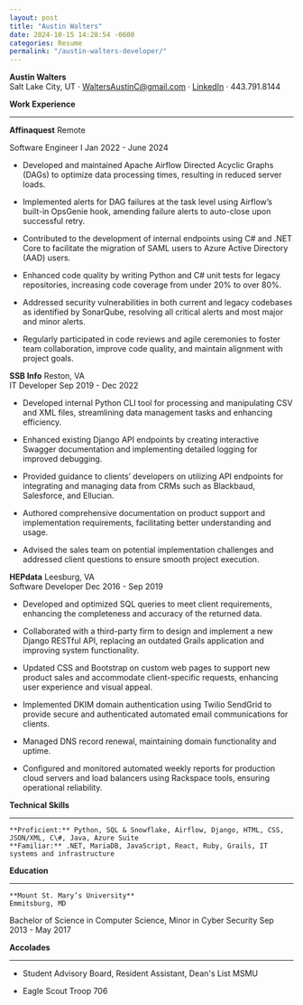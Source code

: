 ```yaml
---
layout: post
title: "Austin Walters"
date: 2024-10-15 14:28:54 -0600
categories: Resume
permalink: "/austin-walters-developer/"
---
```


**Austin Walters**  
Salt Lake City, UT · [WaltersAustinC@gmail.com](mailto:waltersaustinc@gmail.com) · [LinkedIn](https://www.linkedin.com/in/austin-walters-a020a6ba) · 443.791.8144

**Work Experience**

---

**Affinaquest** Remote

Software Engineer I Jan 2022 \- June 2024

- Developed and maintained Apache Airflow Directed Acyclic Graphs (DAGs) to optimize data processing times, resulting in reduced server loads.

- Implemented alerts for DAG failures at the task level using Airflow’s built-in OpsGenie hook, amending failure alerts to auto-close upon successful retry.

- Contributed to the development of internal endpoints using C\# and .NET Core to facilitate the migration of SAML users to Azure Active Directory (AAD) users.

- Enhanced code quality by writing Python and C\# unit tests for legacy repositories, increasing code coverage from under 20% to over 80%.

- Addressed security vulnerabilities in both current and legacy codebases as identified by SonarQube, resolving all critical alerts and most major and minor alerts.

- Regularly participated in code reviews and agile ceremonies to foster team collaboration, improve code quality, and maintain alignment with project goals.

**SSB Info** Reston, VA  
 IT Developer Sep 2019 \- Dec 2022

- Developed internal Python CLI tool for processing and manipulating CSV and XML files, streamlining data management tasks and enhancing efficiency.

- Enhanced existing Django API endpoints by creating interactive Swagger documentation and implementing detailed logging for improved debugging.

- Provided guidance to clients’ developers on utilizing API endpoints for integrating and managing data from CRMs such as Blackbaud, Salesforce, and Ellucian.

- Authored comprehensive documentation on product support and implementation requirements, facilitating better understanding and usage.

- Advised the sales team on potential implementation challenges and addressed client questions to ensure smooth project execution.

**HEPdata** Leesburg, VA  
 Software Developer Dec 2016 \- Sep 2019

- Developed and optimized SQL queries to meet client requirements, enhancing the completeness and accuracy of the returned data.

- Collaborated with a third-party firm to design and implement a new Django RESTful API, replacing an outdated Grails application and improving system functionality.

- Updated CSS and Bootstrap on custom web pages to support new product sales and accommodate client-specific requests, enhancing user experience and visual appeal.

- Implemented DKIM domain authentication using Twilio SendGrid to provide secure and authenticated automated email communications for clients.

- Managed DNS record renewal, maintaining domain functionality and uptime.

- Configured and monitored automated weekly reports for production cloud servers and load balancers using Rackspace tools, ensuring operational reliability.

**Technical Skills**

---

    **Proficient:** Python, SQL & Snowflake, Airflow, Django, HTML, CSS, JSON/XML, C\#, Java, Azure Suite
    **Familiar:** .NET, MariaDB, JavaScript, React, Ruby, Grails, IT systems and infrastructure

**Education**

---

    **Mount St. Mary’s University**								Emmitsburg, MD

Bachelor of Science in Computer Science, Minor in Cyber Security Sep 2013 \- May 2017

**Accolades**

---

- Student Advisory Board, Resident Assistant, Dean's List MSMU

- Eagle Scout Troop 706
